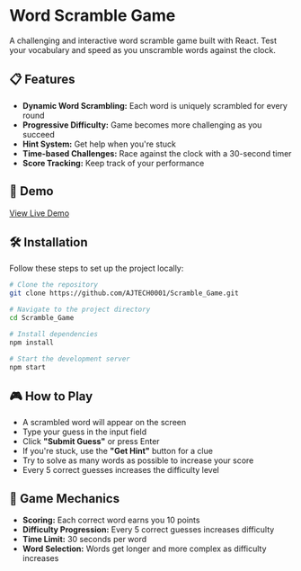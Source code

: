 # Word Scramble Game


A challenging and interactive word scramble game built with React. Test your vocabulary and speed as you unscramble words against the clock.

## 📋 Features

- **Dynamic Word Scrambling:** Each word is uniquely scrambled for every round  
- **Progressive Difficulty:** Game becomes more challenging as you succeed  
- **Hint System:** Get help when you're stuck  
- **Time-based Challenges:** Race against the clock with a 30-second timer  
- **Score Tracking:** Keep track of your performance  

## 🚀 Demo

[View Live Demo](https://scramble-game-green.vercel.app/) <!-- Add your deployment link when available -->


## 🛠️ Installation

Follow these steps to set up the project locally:

```bash  
# Clone the repository  
git clone https://github.com/AJTECH0001/Scramble_Game.git  

# Navigate to the project directory  
cd Scramble_Game  

# Install dependencies  
npm install  

# Start the development server  
npm start  

```

## 🎮 How to Play

- A scrambled word will appear on the screen  
- Type your guess in the input field  
- Click **"Submit Guess"** or press Enter  
- If you're stuck, use the **"Get Hint"** button for a clue  
- Try to solve as many words as possible to increase your score  
- Every 5 correct guesses increases the difficulty level  

## 🧩 Game Mechanics

- **Scoring:** Each correct word earns you 10 points  
- **Difficulty Progression:** Every 5 correct guesses increases difficulty  
- **Time Limit:** 30 seconds per word  
- **Word Selection:** Words get longer and more complex as difficulty increases  